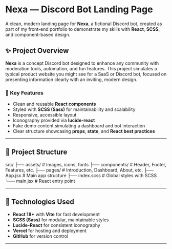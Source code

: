 # Nexa — Discord Bot Landing Page

A clean, modern landing page for **Nexa**, a fictional Discord bot, created as part of my front-end portfolio to demonstrate my skills with **React**, **SCSS**, and component-based design.

## ✨ Project Overview

**Nexa** is a concept Discord bot designed to enhance any community with moderation tools, automation, and fun features. This project simulates a typical product website you might see for a SaaS or Discord bot, focused on presenting information clearly with an inviting, modern design.

### 🚀 Key Features

- Clean and reusable **React components**
- Styled with **SCSS (Sass)** for maintainability and scalability
- Responsive, accessible layout
- Iconography provided via **lucide-react**
- Fake demo content simulating a dashboard and bot interaction
- Clear structure showcasing **props**, **state**, and **React best practices**

---

## 📂 Project Structure  

src/
├── assets/ # Images, icons, fonts
├── components/ # Header, Footer, Features, etc.
├── pages/ # Introduction, Dashboard, About, etc.
├── App.jsx # Main app structure
├── index.scss # Global styles with SCSS
└── main.jsx # React entry point


---

## 🔧 Technologies Used

- **React 18+** with **Vite** for fast development
- **SCSS (Sass)** for modular, maintainable styles
- **Lucide-React** for consistent iconography
- **Vercel** for hosting and deployment
- **GitHub** for version control

---